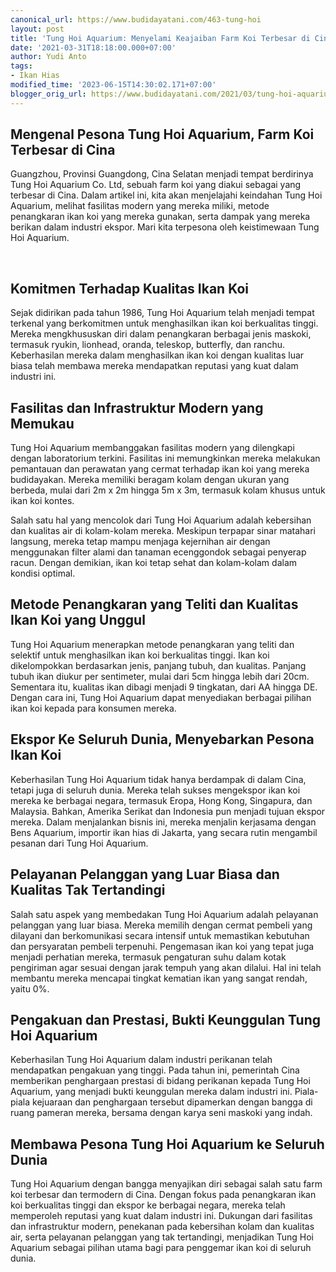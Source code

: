 ```yaml
---
canonical_url: https://www.budidayatani.com/463-tung-hoi
layout: post
title: 'Tung Hoi Aquarium: Menyelami Keajaiban Farm Koi Terbesar di Cina'
date: '2021-03-31T18:18:00.000+07:00'
author: Yudi Anto
tags:
- Ikan Hias
modified_time: '2023-06-15T14:30:02.171+07:00'
blogger_orig_url: https://www.budidayatani.com/2021/03/tung-hoi-aquarium-dua-jam-di-farm-koi.html
---
```


<h2>Mengenal Pesona Tung Hoi Aquarium, Farm Koi Terbesar di Cina</h2><p>Guangzhou, Provinsi Guangdong, Cina Selatan menjadi tempat berdirinya Tung Hoi Aquarium Co. Ltd, sebuah farm koi yang diakui sebagai yang terbesar di Cina. Dalam artikel ini, kita akan menjelajahi keindahan Tung Hoi Aquarium, melihat fasilitas modern yang mereka miliki, metode penangkaran ikan koi yang mereka gunakan, serta dampak yang mereka berikan dalam industri ekspor. Mari kita terpesona oleh keistimewaan Tung Hoi Aquarium.</p><p><br /></p><h2>Komitmen Terhadap Kualitas Ikan Koi</h2><p>Sejak didirikan pada tahun 1986, Tung Hoi Aquarium telah menjadi tempat terkenal yang berkomitmen untuk menghasilkan ikan koi berkualitas tinggi. Mereka mengkhususkan diri dalam penangkaran berbagai jenis maskoki, termasuk ryukin, lionhead, oranda, teleskop, butterfly, dan ranchu. Keberhasilan mereka dalam menghasilkan ikan koi dengan kualitas luar biasa telah membawa mereka mendapatkan reputasi yang kuat dalam industri ini.</p><h2>Fasilitas dan Infrastruktur Modern yang Memukau</h2><p>Tung Hoi Aquarium membanggakan fasilitas modern yang dilengkapi dengan laboratorium terkini. Fasilitas ini memungkinkan mereka melakukan pemantauan dan perawatan yang cermat terhadap ikan koi yang mereka budidayakan. Mereka memiliki beragam kolam dengan ukuran yang berbeda, mulai dari 2m x 2m hingga 5m x 3m, termasuk kolam khusus untuk ikan koi kontes.</p><p>Salah satu hal yang mencolok dari Tung Hoi Aquarium adalah kebersihan dan kualitas air di kolam-kolam mereka. Meskipun terpapar sinar matahari langsung, mereka tetap mampu menjaga kejernihan air dengan menggunakan filter alami dan tanaman ecenggondok sebagai penyerap racun. Dengan demikian, ikan koi tetap sehat dan kolam-kolam dalam kondisi optimal.</p><h2>Metode Penangkaran yang Teliti dan Kualitas Ikan Koi yang Unggul</h2><p>Tung Hoi Aquarium menerapkan metode penangkaran yang teliti dan selektif untuk menghasilkan ikan koi berkualitas tinggi. Ikan koi dikelompokkan berdasarkan jenis, panjang tubuh, dan kualitas. Panjang tubuh ikan diukur per sentimeter, mulai dari 5cm hingga lebih dari 20cm. Sementara itu, kualitas ikan dibagi menjadi 9 tingkatan, dari AA hingga DE. Dengan cara ini, Tung Hoi Aquarium dapat menyediakan berbagai pilihan ikan koi kepada para konsumen mereka.</p><h2>Ekspor Ke Seluruh Dunia, Menyebarkan Pesona Ikan Koi</h2><p>Keberhasilan Tung Hoi Aquarium tidak hanya berdampak di dalam Cina, tetapi juga di seluruh dunia. Mereka telah sukses mengekspor ikan koi mereka ke berbagai negara, termasuk Eropa, Hong Kong, Singapura, dan Malaysia. Bahkan, Amerika Serikat dan Indonesia pun menjadi tujuan ekspor mereka. Dalam menjalankan bisnis ini, mereka menjalin kerjasama dengan Bens Aquarium, importir ikan hias di Jakarta, yang secara rutin mengambil pesanan dari Tung Hoi Aquarium.</p><h2>Pelayanan Pelanggan yang Luar Biasa dan Kualitas Tak Tertandingi</h2><p>Salah satu aspek yang membedakan Tung Hoi Aquarium adalah pelayanan pelanggan yang luar biasa. Mereka memilih dengan cermat pembeli yang dilayani dan berkomunikasi secara intensif untuk memastikan kebutuhan dan persyaratan pembeli terpenuhi. Pengemasan ikan koi yang tepat juga menjadi perhatian mereka, termasuk pengaturan suhu dalam kotak pengiriman agar sesuai dengan jarak tempuh yang akan dilalui. Hal ini telah membantu mereka mencapai tingkat kematian ikan yang sangat rendah, yaitu 0%.</p><h2>Pengakuan dan Prestasi, Bukti Keunggulan Tung Hoi Aquarium</h2><p>Keberhasilan Tung Hoi Aquarium dalam industri perikanan telah mendapatkan pengakuan yang tinggi. Pada tahun ini, pemerintah Cina memberikan penghargaan prestasi di bidang perikanan kepada Tung Hoi Aquarium, yang menjadi bukti keunggulan mereka dalam industri ini. Piala-piala kejuaraan dan penghargaan tersebut dipamerkan dengan bangga di ruang pameran mereka, bersama dengan karya seni maskoki yang indah.</p><h2>Membawa Pesona Tung Hoi Aquarium ke Seluruh Dunia</h2><p>Tung Hoi Aquarium dengan bangga menyajikan diri sebagai salah satu farm koi terbesar dan termodern di Cina. Dengan fokus pada penangkaran ikan koi berkualitas tinggi dan ekspor ke berbagai negara, mereka telah memperoleh reputasi yang kuat dalam industri ini. Dukungan dari fasilitas dan infrastruktur modern, penekanan pada kebersihan kolam dan kualitas air, serta pelayanan pelanggan yang tak tertandingi, menjadikan Tung Hoi Aquarium sebagai pilihan utama bagi para penggemar ikan koi di seluruh dunia.</p>